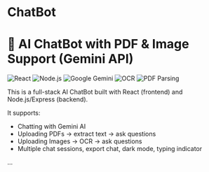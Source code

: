 # ChatBot

# 🤖 AI ChatBot with PDF & Image Support (Gemini API)

![React](https://img.shields.io/badge/Frontend-React-blue)
![Node.js](https://img.shields.io/badge/Backend-Node.js-green)
![Google Gemini](https://img.shields.io/badge/AI-Google%20Gemini-red)
![OCR](https://img.shields.io/badge/OCR-Tesseract.js-yellow)
![PDF Parsing](https://img.shields.io/badge/PDF%20Parsing-pdf--parse--fixed-lightgrey)

This is a full-stack AI ChatBot built with React (frontend) and Node.js/Express (backend).

It supports:
- Chatting with Gemini AI
- Uploading PDFs → extract text → ask questions
- Uploading Images → OCR → ask questions
- Multiple chat sessions, export chat, dark mode, typing indicator

...

